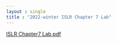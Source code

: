 ```yaml
---
layout : single
title : "2022-winter ISLR Chapter 7 Lab"
---
```


[ISLR Chapter7 Lab.pdf](https://github.com/dahye6709/dahye6709.github.io/files/8029424/ISLR.Chapter7.Lab.pdf)
